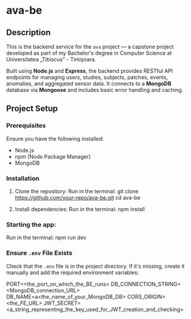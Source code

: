 # ava-be

## Description

This is the backend service for the `ava` project — a capstone project developed as part of my Bachelor's degree in Computer Science at Universitatea „Tibiscus” - Timișoara.

Built using **Node.js** and **Express**, the backend provides RESTful API endpoints for managing users, studies, subjects, patches, events, anomalies, and aggregated sensor data. It connects to a **MongoDB** database via **Mongoose** and includes basic error handling and caching.

## Project Setup

### Prerequisites

Ensure you have the following installed:

- Node.js
- npm (Node Package Manager)
- MongoDB

### Installation

1. Clone the repository:
   Run in the terminal:
   git clone https://github.com/your-repo/ava-be.git
   cd ava-be

2. Install dependencies:
   Run in the terminal:
   npm install

### Starting the app:

Run in the terminal:
npm run dev

### Ensure `.env` File Exists

Check that the `.env` file is in the project directory. If it's missing, create it manually and add the required environment variables:

PORT=<the_port_on_which_the_BE_runs>
DB_CONNECTION_STRING=<MongoDB_connection_URL>
DB_NAME=a<the_name_of_your_MongoDB_DB>
CORS_ORIGIN=<the_FE_URL>
JWT_SECRET=<a_string_representing_the_key_used_for_JWT_creation_and_checking>
